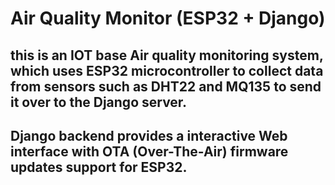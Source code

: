 # Air Quality Monitor (ESP32 + Django)
## this is an IOT base Air quality monitoring system, which uses ESP32 microcontroller to collect data from sensors such as DHT22 and MQ135 to send it over to the Django server. 
## Django backend provides a interactive Web interface with OTA (Over-The-Air) firmware updates support for ESP32.
